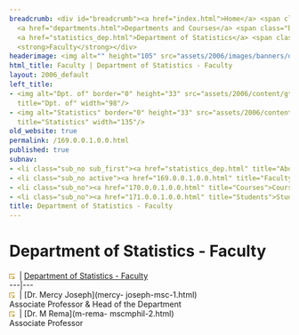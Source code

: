 ```yaml
---
breadcrumb: <div id="breadcrumb"><a href="index.html">Home</a> <span class="breadcrumb_spacer">&gt;</span>
  <a href="departments.html">Departments and Courses</a> <span class="breadcrumb_spacer">&gt;</span>
  <a href="statistics_dep.html">Department of Statistics</a> <span class="breadcrumb_spacer">&gt;</span>
  <strong>Faculty</strong></div>
headerimage: <img alt="" height="105" src="assets/2006/images/banners/departments.jpg" width="472"/>
html_title: Faculty | Department of Statistics - Faculty
layout: 2006_default
left_title:
- <img alt="Dpt. of" border="0" height="33" src="assets/2006/content/gt/fcb6421c7c62628408190d4ca84029e5.png"
  title="Dpt. of" width="98"/>
- <img alt="Statistics" border="0" height="33" src="assets/2006/content/gt/ed0c4393ad24f52954418ef2377905a5.png"
  title="Statistics" width="135"/>
old_website: true
permalink: /169.0.0.1.0.0.html
published: true
subnav:
- <li class="sub_no sub_first"><a href="statistics_dep.html" title="About">About</a></li>
- <li class="sub_no active"><a href="169.0.0.1.0.0.html" title="Faculty">Faculty</a></li>
- <li class="sub_no"><a href="170.0.0.1.0.0.html" title="Courses">Courses</a></li>
- <li class="sub_no"><a href="171.0.0.1.0.0.html" title="Students">Students</a></li>
title: Department of Statistics - Faculty
---
```


# Department of Statistics - Faculty

![](assets/2006/img/article/intlink_1.gif)![](assets/2006/img/leer.gif) | [Department of Statistics -
Faculty](department-of-zoology-faculty-1.html)  
---|---  
![](assets/2006/img/article/intlink_1.gif)![](assets/2006/img/leer.gif) | [Dr. Mercy Joseph](mercy-
joseph-msc-1.html)  
Associate Professor & Head of the Department  
![](assets/2006/img/article/intlink_1.gif)![](assets/2006/img/leer.gif) | [Dr. M Rema](m-rema-
mscmphil-2.html)  
Associate Professor